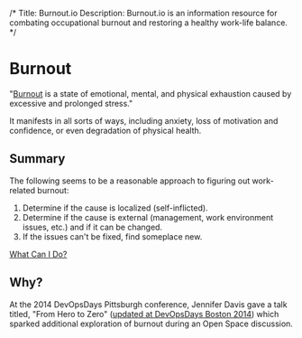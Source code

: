 /*
Title: Burnout.io
Description: Burnout.io is an information resource for combating occupational burnout and restoring a healthy work-life balance.
*/

# Burnout
"<a target="_blank" href="http://www.helpguide.org/mental/burnout_signs_symptoms.htm">Burnout</a> is a state of emotional, mental, and physical exhaustion caused by excessive and prolonged stress."

It manifests in all sorts of ways, including anxiety, loss of motivation and confidence, or even
degradation of physical health.

## Summary
The following seems to be a reasonable approach to figuring out work-related burnout:

1. Determine if the cause is localized (self-inflicted).
2. Determine if the cause is external (management, work environment issues, etc.) and if it
can be changed.
3. If the issues can't be fixed, find someplace new.

<div id="action">
	<a class="pure-button pure-button-primary button-action" href="/actionables">What Can I Do?</a>
</div>

## Why?
At the 2014 DevOpsDays Pittsburgh conference, Jennifer Davis gave a talk titled, "From Hero to Zero" (<a target="_blank" href="https://vimeo.com/104252736#t=1m4s">updated at DevOpsDays Boston 2014</a>) which sparked additional exploration of burnout during an Open Space discussion.

